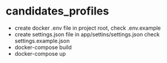# candidates_profiles

- create docker .env file in project root, check .env.example
- create settings.json file in app/settins/settings.json check settings.example.json
- docker-compose build
- docker-compose up
